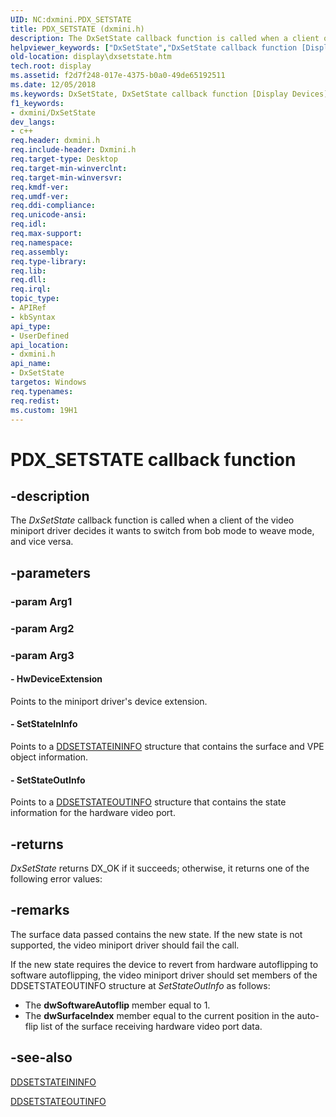 ```yaml
---
UID: NC:dxmini.PDX_SETSTATE
title: PDX_SETSTATE (dxmini.h)
description: The DxSetState callback function is called when a client of the video miniport driver decides it wants to switch from bob mode to weave mode, and vice versa.helpviewer_keywords: ["DxSetState","DxSetState callback function [Display Devices]","PDX_SETSTATE","PDX_SETSTATE callback","VideoMiniPort_DxApiFunctions_f9872ae5-7be7-4a13-bcb1-01353b3eb793.xml","display.dxsetstate","dxmini/DxSetState"]
old-location: display\dxsetstate.htm
tech.root: display
ms.assetid: f2d7f248-017e-4375-b0a0-49de65192511
ms.date: 12/05/2018
ms.keywords: DxSetState, DxSetState callback function [Display Devices], PDX_SETSTATE, PDX_SETSTATE callback, VideoMiniPort_DxApiFunctions_f9872ae5-7be7-4a13-bcb1-01353b3eb793.xml, display.dxsetstate, dxmini/DxSetState
f1_keywords:
- dxmini/DxSetState
dev_langs:
- c++
req.header: dxmini.h
req.include-header: Dxmini.h
req.target-type: Desktop
req.target-min-winverclnt: 
req.target-min-winversvr: 
req.kmdf-ver: 
req.umdf-ver: 
req.ddi-compliance: 
req.unicode-ansi: 
req.idl: 
req.max-support: 
req.namespace: 
req.assembly: 
req.type-library: 
req.lib: 
req.dll: 
req.irql: 
topic_type:
- APIRef
- kbSyntax
api_type:
- UserDefined
api_location:
- dxmini.h
api_name:
- DxSetState
targetos: Windows
req.typenames: 
req.redist: 
ms.custom: 19H1
---
```


# PDX_SETSTATE callback function


## -description


The<i> DxSetState</i> callback function is called when a client of the video miniport driver decides it wants to switch from bob mode to weave mode, and vice versa. 


## -parameters




### -param Arg1


### -param Arg2


### -param Arg3








#### - HwDeviceExtension

Points to the miniport driver's device extension.


#### - SetStateInInfo

Points to a <a href="https://docs.microsoft.com/windows/desktop/api/dxmini/ns-dxmini-ddsetstateininfo">DDSETSTATEININFO</a> structure that contains the surface and VPE object information.


#### - SetStateOutInfo

Points to a <a href="https://docs.microsoft.com/windows/desktop/api/dxmini/ns-dxmini-ddsetstateoutinfo">DDSETSTATEOUTINFO</a> structure that contains the state information for the hardware video port.


## -returns



<i>DxSetState</i> returns DX_OK if it succeeds; otherwise, it returns one of the following error values:




## -remarks



The surface data passed contains the new state. If the new state is not supported, the video miniport driver should fail the call. 

If the new state requires the device to revert from hardware autoflipping to software autoflipping, the video miniport driver should set members of the DDSETSTATEOUTINFO structure at <i>SetStateOutInfo</i> as follows:

<ul>
<li>
The <b>dwSoftwareAutoflip</b> member equal to 1.

</li>
<li>
The <b>dwSurfaceIndex</b> member equal to the current position in the auto-flip list of the surface receiving hardware video port data.

</li>
</ul>



## -see-also




<a href="https://docs.microsoft.com/windows/desktop/api/dxmini/ns-dxmini-ddsetstateininfo">DDSETSTATEININFO</a>



<a href="https://docs.microsoft.com/windows/desktop/api/dxmini/ns-dxmini-ddsetstateoutinfo">DDSETSTATEOUTINFO</a>
 

 

